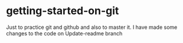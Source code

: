 # getting-started-on-git
Just to practice git and github and also to 
master it.
I have made some changes to the code on Update-readme branch
